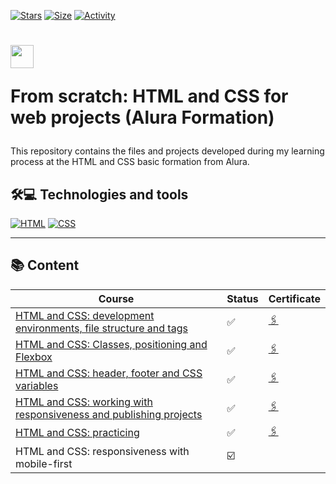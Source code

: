 [![Stars](https://img.shields.io/github/stars/maluojuara/data_science_bootcamp_santander_dio?color=ffff00&label=Stars&logo=Stars&style=?style=flat)](https://github.com/maluojuara/data_science_bootcamp_santander_dio)
[![Size](https://img.shields.io/github/repo-size/maluojuara/data_science_bootcamp_santander_dio?color=blue&label=Size&logo=Size&style=?style=flat)](https://github.com/maluojuara/data_science_bootcamp_santander_dio)
[![Activity](https://img.shields.io/github/last-commit/maluojuara/data_science_bootcamp_santander_dio?color=red&label=Last%20Commit&style=flat)](https://github.com/maluojuara/data_science_bootcamp_santander_dio)


<h1>
    <a href="https://cursos.alura.com.br/formacao-html-css">
      <img align="center" width="37px" src="https://yt3.googleusercontent.com/cGRoOhqP2VocjNL_Mo8YtfNP-ovm7aqRg1z-RmNUdLkgmHZG4LXgk9AuIT_pKsies9AoYfj-PA=s900-c-k-c0x00ffffff-no-rj"></a>
    
  <span> From scratch: HTML and CSS for web projects (Alura Formation) </span>
</h1>

This repository contains the files and projects developed during my learning process at the HTML and CSS basic formation from Alura.

## 🛠️💻  Technologies and tools

[![HTML](https://img.shields.io/badge/HTML5-E34F26?style=for-the-badge&logo=html5&logoColor=white)](https://www.w3schools.com/html/html_intro.asp)
[![CSS](https://img.shields.io/badge/CSS3-1572B6?style=for-the-badge&logo=css3&logoColor=white)](https://www.w3schools.com/css/default.asp)


***

## 📚  Content  

<div align="left">

| Course                                                            | Status | Certificate                                          |
| ----------------------------------------------------------------- | ------- | --------------------------------------------------- | 
| [HTML and CSS: development environments, file structure and tags](https://github.com/maluojuara/alura_html_css_basic/tree/main/Course_1)   |✅      | [🖇️](https://cursos.alura.com.br/certificate/maluojuara/html-css-ambiente-arquivos-tags) |
| [HTML and CSS: Classes, positioning and Flexbox](https://github.com/maluojuara/alura_html_css_basic/tree/main/Course_2)                     |✅      | [🖇️](https://cursos.alura.com.br/user/maluojuara/course/html-css-classes-posicionamento-flexbox/certificate)  | 
| [HTML and CSS: header, footer and CSS variables](https://github.com/maluojuara/alura_html_css/tree/main/Course_3)                    |✅      | [🖇️](https://cursos.alura.com.br/certificate/maluojuara/html-css-cabecalho-footer-variaveis-css?lang=en)  | 
| [HTML and CSS: working with responsiveness and publishing projects](https://github.com/maluojuara/alura_html_css/tree/main/Course_4) |✅      | [🖇️](https://cursos.alura.com.br/certificate/maluojuara/html-css-responsividade-publicacao-projetos?lang=en)  | 
| [HTML and CSS: practicing](https://github.com/maluojuara/alura_html_css/tree/main/Course_5) |✅     | [🖇️](https://cursos.alura.com.br/certificate/maluojuara/html-css-praticando-html-css?lang=en)  | 
| HTML and CSS: responsiveness with mobile-first |☑️     | []()  |


</div>
